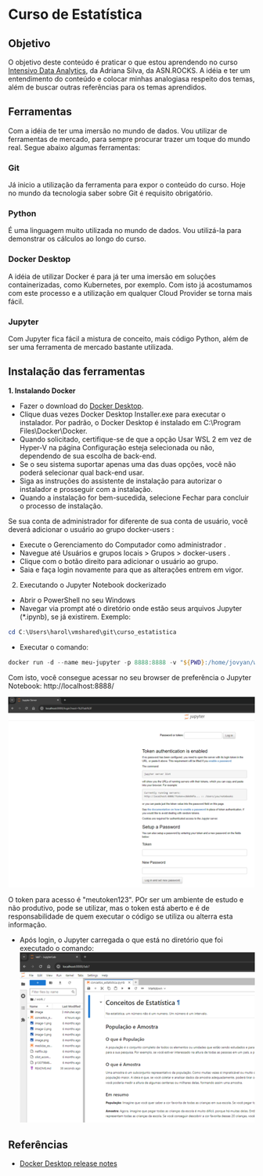 # Curso de Estatística

## Objetivo

O objetivo deste conteúdo é praticar o que estou aprendendo no curso [Intensivo Data Analytics](https://asn.rocks/ida/), da Adriana Silva, da ASN.ROCKS. A idéia e ter um entendimento do conteúdo e colocar minhas analogiasa respeito dos temas, além de buscar outras referências para os temas aprendidos.

## Ferramentas

Com a idéia de ter uma imersão no mundo de dados. Vou utilizar de ferramentas de mercado, para sempre procurar trazer um toque do mundo real. Segue abaixo algumas ferramentas:

### Git

Já inicio a utilização da ferramenta para expor o conteúdo do curso. Hoje no mundo da tecnologia saber sobre Git é requisito obrigatório.

### Python

É uma linguagem muito utilizada no mundo de dados. Vou utilizá-la para demonstrar os cálculos ao longo do curso.

### Docker Desktop

A idéia de utilizar Docker é para já ter uma imersão em soluções containerizadas, como Kubernetes, por exemplo. Com isto já acostumamos com este processo e a utilização em qualquer Cloud Provider se torna mais fácil.

### Jupyter

Com Jupyter fica fácil a mistura de conceito, mais código Python, além de ser uma ferramenta de mercado bastante utilizada.

## Instalação das ferramentas

**1. Instalando Docker**

- Fazer o download do [Docker Desktop](https://desktop.docker.com/win/main/amd64/145265/Docker%20Desktop%20Installer.exe).
- Clique duas vezes Docker Desktop Installer.exe para executar o instalador. Por padrão, o Docker Desktop é instalado em C:\Program Files\Docker\Docker.
- Quando solicitado, certifique-se de que a opção Usar WSL 2 em vez de Hyper-V na página Configuração esteja selecionada ou não, dependendo de sua escolha de back-end.
- Se o seu sistema suportar apenas uma das duas opções, você não poderá selecionar qual back-end usar.
- Siga as instruções do assistente de instalação para autorizar o instalador e prosseguir com a instalação.
- Quando a instalação for bem-sucedida, selecione Fechar para concluir o processo de instalação.

Se sua conta de administrador for diferente de sua conta de usuário, você deverá adicionar o usuário ao grupo docker-users :

- Execute o Gerenciamento do Computador como administrador .
- Navegue até Usuários e grupos locais > Grupos > docker-users .
- Clique com o botão direito para adicionar o usuário ao grupo.
- Saia e faça login novamente para que as alterações entrem em vigor.


2. Executando o Jupyter Notebook dockerizado
- Abrir o PowerShell no seu Windows
- Navegar via prompt até o diretório onde estão seus arquivos Jupyter (*.ipynb), se já existirem. Exemplo:
```powershell
cd C:\Users\harol\vmshared\git\curso_estatistica
```
- Executar o comando:
```powershell
docker run -d --name meu-jupyter -p 8888:8888 -v "${PWD}:/home/jovyan/work" -e JUPYTER_TOKEN='meutoken123' jupyter/base-notebook
```

Com isto, você consegue acessar no seu browser de preferência o Jupyter Notebook: http://localhost:8888/

![jupyter_console](image/README/jupyter_console.png)

O token para acesso é "meutoken123". POr ser um ambiente de estudo e não produtivo, pode se utilizar, mas o token está aberto e é de responsabilidade de quem executar o código se utiliza ou alterra esta informação.

- Após login, o Jupyter carregada o que está no diretório que foi executado o comando:
![jupyter_console2](image/README/jupyter_console2.png)

## Referências

- [Docker Desktop release notes](https://docs.docker.com/desktop/release-notes/)
